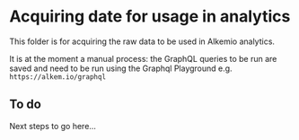 # Acquiring date for usage in analytics
This folder is for acquiring the raw data to be used in Alkemio analytics.

It is at the moment a manual process: the GraphQL queries to be run are saved and need to be run using the Graphql Playground e.g. `https://alkem.io/graphql`

## To do
Next steps to go here...